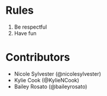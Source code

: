# Rules #
1. Be respectful
2. Have fun
# Contributors #
* Nicole Sylvester (@nicolesylvester)
* Kylie Cook (@KylieNCook)
* Bailey Rosato (@baileyrosato)
